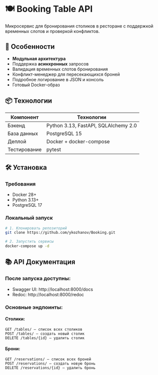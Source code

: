 # 🍽️ Booking Table API

Микросервис для бронирования столиков в ресторане с поддержкой временных слотов и проверкой конфликтов.

## 🚀 Особенности

- **Модульная архитектура**
- Поддержка **асинхронных** запросов
- Валидация временных слотов бронирования
- Конфликт-менеджер для пересекающихся броней
- Подробное логирование в JSON и консоль
- Готовый Docker-образ

## 📦 Технологии

| Компонент       | Технологии                          |
|-----------------|-------------------------------------|
| Бэкенд         | Python 3.13, FastAPI, SQLAlchemy 2.0 |
| База данных    | PostgreSQL 15                       |
| Деплой         | Docker + docker-compose             |
| Тестирование   | pytest                              |

## 🛠 Установка

### Требования
- Docker 28+
- Python 3.13+
- PostgreSQL 17

### Локальный запуск
```bash
# 1. Клонировать репозиторий
git clone https://github.com/ykozhanov/Booking.git

# 2. Запустить сервисы
docker-compose up -d
```

## 📚 API Документация

### После запуска доступны:

* Swagger UI: http://localhost:8000/docs
* Redoc: http://localhost:8000/redoc

### Основные эндпоинты:

#### Столики:
    GET /tables/ — список всех столиков
    POST /tables/ — создать новый столик
    DELETE /tables/{id} — удалить столик

#### Брони:
    GET /reservations/ — список всех броней
    POST /reservations/ — создать новую бронь
    DELETE /reservations/{id} — удалить бронь
